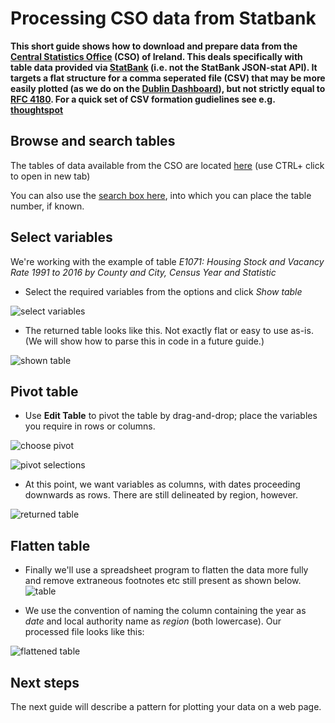 # Processing CSO data from Statbank

**This short guide shows how to download and prepare data from the [Central Statistics Office](https://www.cso.ie/en/index.html) (CSO) of Ireland. This deals specifically with table data provided via [StatBank](https://statbank.cso.ie/px/pxeirestat/Statire/SelectTable/Omrade0.asp?Planguage=0) (i.e. not the StatBank JSON-stat API). It targets a flat structure for a comma seperated file (CSV) that may be more easily plotted (as we do on the [Dublin Dashboard](http://dublindashboard-beta.azurewebsites.net/)), but not strictly equal to [RFC 4180](https://www.loc.gov/preservation/digital/formats/fdd/fdd000323.shtml). For a quick set of CSV formation gudielines see e.g. [thoughtspot](https://www.thoughtspot.com/6-rules-creating-valid-csv-files)**

## Browse and search tables
The tables of data available from the CSO are located [here](https://statbank.cso.ie/webserviceclient/DatasetListing.aspx) (use CTRL+ click to open in new tab)

You can also use the [search box here](https://statbank.cso.ie/px/pxeirestat/statire/SelectTable/Omrade0.asp?Planguage=0), into which you can place the table number, if known.

## Select variables
We're working with the example of table *E1071: Housing Stock and Vacancy Rate 1991 to 2016 by County and City, Census Year and Statistic*

* Select the required variables from the options and click *Show table*

![select variables](https://github.com/BuildingCityDashboards/bcd-dd-v2.1/blob/staging/docs/guides/images/Screen%20Shot%202019-11-24%20at%2013.44.39.png)

* The returned table looks like this. Not exactly flat or easy to use as-is. (We will show how to parse this in code in a future guide.)

![shown table](https://github.com/BuildingCityDashboards/bcd-dd-v2.1/blob/staging/docs/guides/images/Screen%20Shot%202019-11-24%20at%2013.45.06.png)

## Pivot table
* Use **Edit Table** to pivot the table by drag-and-drop; place the variables you require in rows or columns.

![choose pivot](https://github.com/BuildingCityDashboards/bcd-dd-v2.1/blob/staging/docs/guides/images/Screen%20Shot%202019-11-24%20at%2013.45.14.png)

![pivot selections](https://github.com/BuildingCityDashboards/bcd-dd-v2.1/blob/staging/docs/guides/images/Screen%20Shot%202019-11-25%20at%2010.54.44.png)

* At this point, we want variables as columns, with dates proceeding downwards as rows. There are still delineated by region, however.

![returned table](https://github.com/BuildingCityDashboards/bcd-dd-v2.1/blob/staging/docs/guides/images/Screen%20Shot%202019-11-24%20at%2013.47.05.png)

## Flatten table

* Finally we'll use a spreadsheet program to flatten the data more fully and remove extraneous footnotes etc still present as shown below.
![table](https://github.com/BuildingCityDashboards/bcd-dd-v2.1/blob/staging/docs/guides/images/Screen%20Shot%202019-11-24%20at%2013.47.31.png)

* We use the convention of naming the column containing the year as *date* and local authority name as *region* (both lowercase).  Our processed file looks like this:

![flattened table](https://github.com/BuildingCityDashboards/bcd-dd-v2.1/blob/staging/docs/guides/images/Screen%20Shot%202019-11-24%20at%2013.48.38.png)

## Next steps
The next guide will describe a pattern for plotting your data on a web page.
